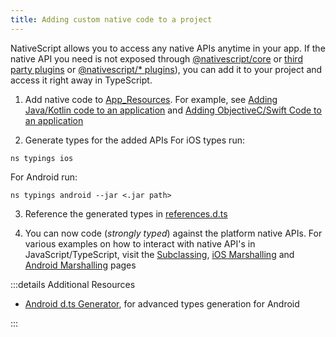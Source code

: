 ```yaml
---
title: Adding custom native code to a project
---
```



NativeScript allows you to access any native APIs anytime in your app. If the native API you need is not exposed through [@nativescript/core](https://docs.nativescript.org/understanding-packages#nativescript-core) or [third party plugins](https://market.nativescript.org/) or [@nativescript/* plugins](https://docs.nativescript.org/plugins/index.html)), you can add it to your project and access it right away in TypeScript.


1. Add native code to [App_Resources](/project-structure/app-resources). For example, see [Adding Java/Kotlin code to an application](/project-structure/app-resources#adding-java-kotlin-code-to-an-application) and [Adding ObjectiveC/Swift Code to an application](/project-structure/app-resources#adding-objectivec-swift-code-to-an-application)

2. Generate types for the added APIs
For iOS types run:

```cli
ns typings ios
```

For Android run:

```cli
ns typings android --jar <.jar path>
```

3. Reference the generated types in [references.d.ts](/project-structure/references-d-ts-in-nativescript)

4. You can now code (_strongly typed_) against the platform native APIs. For various examples on how to interact with native API's in JavaScript/TypeScript, visit the [Subclassing](/guide/subclassing/), [iOS Marshalling](/guide/marshalling/nativescript-ios-marshalling) and [Android Marshalling](/guide/marshalling/nativescript-android-marshalling) pages

:::details Additional Resources

- [Android d.ts Generator](https://github.com/NativeScript/android-dts-generator), for advanced types generation for Android

:::
